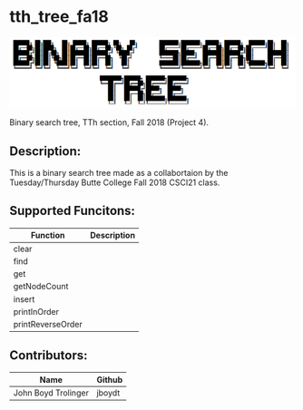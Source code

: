 # tth_tree_fa18
![](/images/bst.PNG)

Binary search tree, TTh section, Fall 2018 (Project 4).

## Description:
This is a binary search tree made as a collabortaion by the Tuesday/Thursday Butte College Fall 2018 CSCI21 class.

## Supported Funcitons:
Function          | Description
----------------- | -----------
clear             |
find              |
get               |
getNodeCount      |
insert            |
printInOrder      |
printReverseOrder |


## Contributors:
Name                | Github
------------------- | -------------
John Boyd Trolinger | jboydt
